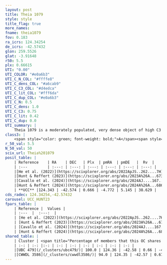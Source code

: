 ```yaml
---
layout: post
title: Theia 1079
style: style
title_flag: true
more_names: 
fname: theia1079
fov: 0.183
ra_icrs: 124.34254
de_icrs: -42.57432
glon: 259.5526
glat: -3.91648
r50: 5.5
plx: 0.66615
UTI: "0.00"
UTI_COLOR: "#e0a6b3"
UTI_C_N_COL: "#ffffe8"
UTI_C_dens_COL: "#a6cab9"
UTI_C_C3_COL: "#d4edca"
UTI_C_lit_COL: "#fff6da"
UTI_C_dup_COL: "#e0a6b3"
UTI_C_N: 0.5
UTI_C_dens: 1.0
UTI_C_C3: 0.75
UTI_C_lit: 0.42
UTI_C_dup: 0.0
UTI_summary: |
    Theia 1079 is a moderately populated, very dense object of high C3 quality. It was recently reported in the literature.<br><br><span style="color: #99180f; font-weight: bold;">Warning: </span>This is very likely a duplicate object, which shares a large percentage of members with at least one previously reported entry.
class3: |
    <span style="color: green; font-weight: bold;">A</span><span style="color: #FFC300; font-weight: bold;">B</span>
r_50_val: 5.5
N_50_val: 50
scix_url: Theia%201079
posit_table: |
    | Reference    | RA    | DEC   | Plx  | pmRA  | pmDE   |  Rv  |
    | :---         | :---: | :---: | :---: | :---: | :---: | :---: |
    |[He et al. (2022)](https://scixplorer.org/abs/2022ApJS..262....7H) | 124.568 | -41.852 | 1.241 | -4.74 | 10.281 | -- |
    |[Hunt & Reffert (2023)](https://scixplorer.org/abs/2023A%26A...673A.114H) | 124.328 | -42.54 | 0.662 | -4.771 | 5.149 | 38.65 |
    |[Cavallo et al. (2024)](https://scixplorer.org/abs/2024AJ....167...12C) | 124.403 | -42.597 | 0.664 | -- | -- | -- |
    |[Hunt & Reffert (2024)](https://scixplorer.org/abs/2024A%26A...686A..42H) | 124.328 | -42.54 | 0.662 | -4.771 | 5.149 | 38.65 |
    | **UCC** |124.343 | -42.574 | 0.666 | -4.772 | 5.145 | 38.629 | 
cds_radec: 124.34254,-42.57432
carousel: UCC_HUNT23
fpars_table: |
    | Reference |  Values |
    | :---  |  :---:  |
    | [He et al. (2022)](https://scixplorer.org/abs/2022ApJS..262....7H) | `A0=0.95, logAge=8.05` |
    | [Hunt & Reffert (2023)](https://scixplorer.org/abs/2023A%26A...673A.114H) | `AV50=1.106, diffAV50=1.657, MOD50=10.72, logAge50=7.017` |
    | [Cavallo et al. (2024)](https://scixplorer.org/abs/2024AJ....167...12C) | `AV50=0.87, dMod50=10.93, logAge50=7.07, [Fe/H]50=0.23` |
    | [Hunt & Reffert (2024)](https://scixplorer.org/abs/2024A%26A...686A..42H) | `MassJ=238.157` |
shared_table: |
    | Cluster | <span title="Percentage of members that this OC shares with the ones listed">%</span>   | RA   | DEC   | Plx   | pmRA  | pmDE  | Rv | UTI |
    | :-: | :-: |:-: | :-: | :-: | :-: | :-: | :-: | :-: |
    |[UBC 479](/_clusters/ubc479/)| 100.0 | 124.36 | -42.58 | 0.66 | -4.78 | 5.13 | 38.63 |0.62 |
    |[CWWDL 3586](/_clusters/cwwdl3586/)| 94.0 | 124.35 | -42.57 | 0.67 | -4.77 | 5.14 | 38.63 |0.0 |
---
```

